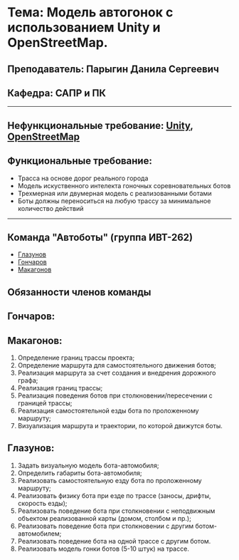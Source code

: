 # **Тема**: Модель автогонок с использованием Unity и OpenStreetMap. 
## **Преподаватель**: Парыгин Данила Сергеевич
## **Кафедра**: САПР и ПК
___
## **Нефункциональные требование**: [Unity](https://unity.com/), [OpenStreetMap](https://www.openstreetmap.org/#map=3/59.90/89.71)
## **Функциональные требование**: 

* Трасса на основе дорог реального города
* Модель искуственного интелекта гоночных соревновательных ботов
* Трехмерная или двумерная модель с реализованными ботами
* Боты должны переноситься на любую трассу за минимальное количество действий 

___
## **Команда** "Автоботы" (группа ИВТ-262) 
* [Глазунов](https://github.com/Tamerlan91011)
* [Гончаров](https://github.com/bigwitch3r)
* [Макагонов](https://github.com/theDeMolition)

## **Обязанности членов команды**
## **Гончаров**:
## **Макагонов**:
1. Определение границ трассы проекта;
2. Определение маршрута для самостоятельного движения ботов;
3. Реализация маршрута за счет создания и внедрения дорожного графа;
4. Реализация границ трассы;
5. Реализация поведения ботов при столкновении/пересечении с границей трассы;
5. Реализация самостоятельной езды бота по проложенному маршруту;
6. Визуализация маршрута и траектории, по которой движутся боты. 
## **Глазунов**:
1. Задать визуальную модель бота-автомобиля;
2. Определить габариты бота-автомобиля;
3. Реализовать самостоятельную езду бота по проложенному маршруту;
4. Реализовать физику бота при езде по трассе (заносы, дрифты, скорость езды);
5. Реализовать поведение бота при столкновении с неподвижным объектом реализованной карты (домом, столбом и пр.);
6. Реализовать поведение бота при столкновении с другим ботом-автомобилем;
7. Реализовать поведение бота на одной трассе с другим ботом.
8. Реализовать модель гонки ботов (5-10 штук) на трассе.
